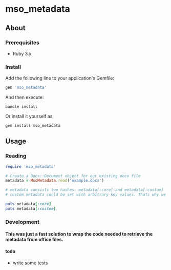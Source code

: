 # mso_metadata

## About
### Prerequisites

- Ruby 3.x

### Install

Add the following line to your application's Gemfile:

```ruby
gem 'mso_metadata'
```

And then execute:

```shell
bundle install
```

Or install it yourself as:

```shell
gem install mso_metadata
```

## Usage

### Reading

``` ruby
require 'mso_metadata'

# Create a Docx::Document object for our existing docx file
metadata = MsoMetadata.read('example.docx')

# metadata consists two hashes: metadata[:core] and metadata[:custom]
# custom metadata could be set with arbitrary key values. Thats why we have to split it, to prevent key value collisions.

puts metadata[:core]
puts metadata[:custom]

```

### Development

#### This was just a fast solution to wrap the code needed to retrieve the metadata from office files.

#### todo
- write some tests
